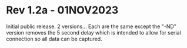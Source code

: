 # Rev 1.2a - 01NOV2023
Initial public release.
2 versions...  Each are the same except the "-ND" version removes the 5 second delay which is intended to allow for serial connection so all data can be captured.
